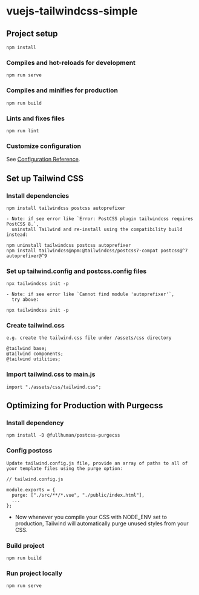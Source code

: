 # vuejs-tailwindcss-simple

## Project setup
```
npm install
```

### Compiles and hot-reloads for development
```
npm run serve
```

### Compiles and minifies for production
```
npm run build
```

### Lints and fixes files
```
npm run lint
```

### Customize configuration
See [Configuration Reference](https://cli.vuejs.org/config/).


## Set up Tailwind CSS

### Install dependencies
```
npm install tailwindcss postcss autoprefixer

- Note: if see error like `Error: PostCSS plugin tailwindcss requires PostCSS 8.`,
  uninstall Tailwind and re-install using the compatibility build instead:

npm uninstall tailwindcss postcss autoprefixer
npm install tailwindcss@npm:@tailwindcss/postcss7-compat postcss@^7 autoprefixer@^9
```

### Set up tailwind.config and postcss.config files
```
npx tailwindcss init -p   

- Note: if see error like `Cannot find module 'autoprefixer'`,
  try above:

npx tailwindcss init -p 
```

### Create tailwind.css
```
e.g. create the tailwind.css file under /assets/css directory

@tailwind base;
@tailwind components;
@tailwind utilities;
```

### Import tailwind.css to main.js
```
import "./assets/css/tailwind.css";
```


## Optimizing for Production with Purgecss

### Install dependency
```
npm install -D @fullhuman/postcss-purgecss
```

### Config postcss
```
Update tailwind.config.js file, provide an array of paths to all of your template files using the purge option:

// tailwind.config.js

module.exports = {
  purge: ["./src/**/*.vue", "./public/index.html"],
  ...
};
```

- Now whenever you compile your CSS with NODE_ENV set to production,
Tailwind will automatically purge unused styles from your CSS.

### Build project
```
npm run build
```

### Run project locally
```
npm run serve
```